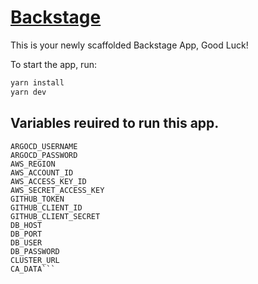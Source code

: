 # [Backstage](https://backstage.io)

This is your newly scaffolded Backstage App, Good Luck!

To start the app, run:

```sh
yarn install
yarn dev
```

## Variables reuired to run this app.
```ARGOCD_AUTH_TOKEN
ARGOCD_USERNAME
ARGOCD_PASSWORD
AWS_REGION
AWS_ACCOUNT_ID
AWS_ACCESS_KEY_ID
AWS_SECRET_ACCESS_KEY
GITHUB_TOKEN
GITHUB_CLIENT_ID
GITHUB_CLIENT_SECRET
DB_HOST
DB_PORT
DB_USER
DB_PASSWORD
CLUSTER_URL
CA_DATA```